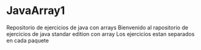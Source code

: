 # JavaArray1
Repositorio de ejercicios de java con arrays 
Bienvenido al rapositorio de ejercicios de java standar edition con array
Los ejercicios estan separados en cada paquete
